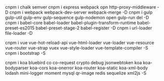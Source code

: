cnpm i chalk semver
cnpm i express webpack opn http-proxy-middleware -D
cnpm i webpack webpack-dev-server webpack-merge -D
cnpm i gulp gulp-util  gulp-env gulp-sequence gulp-nodemon open gulp-run del -D
cnpm i babel-core babel-loader babel-plugin-transform-runtime babel-preset-es2015 babel-preset-stage-2 babel-register -D
cnpm i url-loader file-loader -D

cnpm i vue vue-hot-reload-api vue-html-loader vue-loader vue-resource vue-router vue-strap vuex vue-style-loader vue-template-compiler -S
cnpm i bootstrap -S


cnpm i koa bluebird co co-request crypto debug jsonwebtoken koa koa-bodyparser koa-cors koa-onerror koa-router koa-static koa-xml-body lodash mini-logger moment mysql qr-image redis sequelize xml2js -S